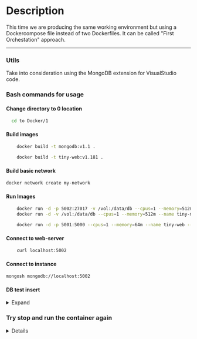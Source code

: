# Description
This time we are producing the same working environment but using a Dockercompose file instead of two Dockerfiles.
It can be called "First Orchestation" approach.

---------------------------------------

### Utils
Take into consideration using the MongoDB extension for VisualStudio code.

### Bash commands for usage

#### Change directory to 0 location


```bash
  cd to Docker/1
```


#### Build images
```bash
    docker build -t mongodb:v1.1 .
```

```bash
    docker build -t tiny-web:v1.181 .
```
#### Build basic network

```bash
docker network create my-network
```

#### Run Images
```bash
    docker run -d -p 5002:27017 -v /vol:/data/db --cpus=1 --memory=512m --name tiny-mongodb --network my-network mongodb:v1.1
    docker run -d -v /vol:/data/db --cpus=1 --memory=512m --name tiny-mongodb --network my-network mongodb:v1.1
```


```bash
    docker run -d -p 5001:5000 --cpus=1 --memory=64m --name tiny-web --network my-network -e MONGO_URI=mongodb://tiny-mongodb:27017 tiny-web:v1.181

```

#### Connect to web-server

```bash
    curl localhost:5002
```

#### Connect to instance

```bash
mongosh mongodb://localhost:5002
```

#### DB test insert

<details>
<summary>Expand</summary>

```bash

const database = 'FirstDB';
const collection = 'CollectOne';

// Create a new database.
use(database);

// Create a new collection.
db.createCollection(collection);

db.getCollection('CollectOne').insertOne({
    "name": "AleSb",
    "role": "Professional Student"
});

// Find documents where the name is "AleSb"
db.CollectOne.find({name: "AleSb"}).pretty()

```
</details>

### Try stop and run the container again

<details>

``` bash
docker stop tiny-mongodb
docker start tiny-mongodb
```
</details>
